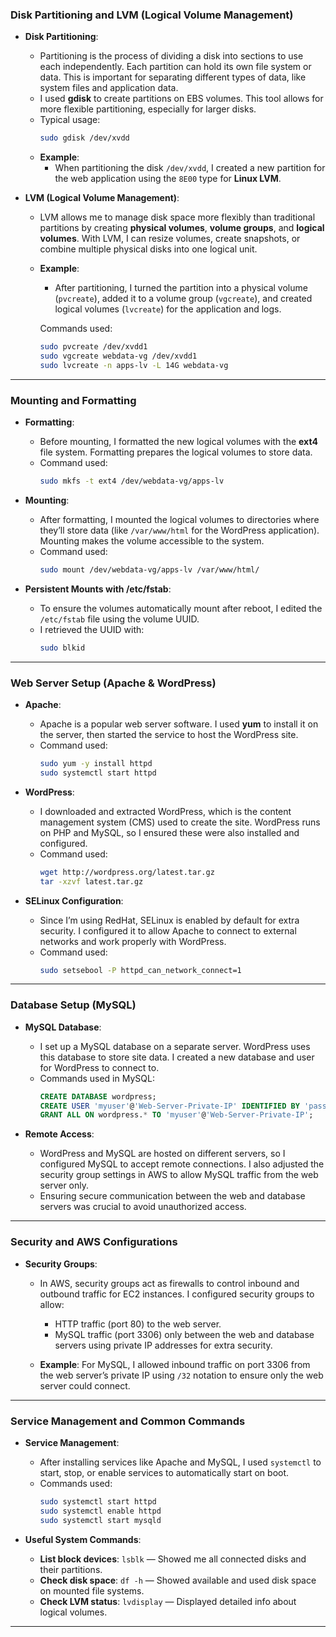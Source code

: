 ### **Disk Partitioning and LVM (Logical Volume Management)**

- **Disk Partitioning**:
  - Partitioning is the process of dividing a disk into sections to use each independently. Each partition can hold its own file system or data. This is important for separating different types of data, like system files and application data.
  - I used **gdisk** to create partitions on EBS volumes. This tool allows for more flexible partitioning, especially for larger disks.
  - Typical usage:
    ```bash
    sudo gdisk /dev/xvdd
    ```
  - **Example**:
    - When partitioning the disk `/dev/xvdd`, I created a new partition for the web application using the `8E00` type for **Linux LVM**.

- **LVM (Logical Volume Management)**:
  - LVM allows me to manage disk space more flexibly than traditional partitions by creating **physical volumes**, **volume groups**, and **logical volumes**. With LVM, I can resize volumes, create snapshots, or combine multiple physical disks into one logical unit.
  - **Example**:
    - After partitioning, I turned the partition into a physical volume (`pvcreate`), added it to a volume group (`vgcreate`), and created logical volumes (`lvcreate`) for the application and logs.

    Commands used:
    ```bash
    sudo pvcreate /dev/xvdd1
    sudo vgcreate webdata-vg /dev/xvdd1
    sudo lvcreate -n apps-lv -L 14G webdata-vg
    ```

---

### **Mounting and Formatting**

- **Formatting**:
  - Before mounting, I formatted the new logical volumes with the **ext4** file system. Formatting prepares the logical volumes to store data.
  - Command used:
    ```bash
    sudo mkfs -t ext4 /dev/webdata-vg/apps-lv
    ```

- **Mounting**:
  - After formatting, I mounted the logical volumes to directories where they’ll store data (like `/var/www/html` for the WordPress application). Mounting makes the volume accessible to the system.
  - Command used:
    ```bash
    sudo mount /dev/webdata-vg/apps-lv /var/www/html/
    ```

- **Persistent Mounts with /etc/fstab**:
  - To ensure the volumes automatically mount after reboot, I edited the `/etc/fstab` file using the volume UUID.
  - I retrieved the UUID with:
    ```bash
    sudo blkid
    ```

---

### **Web Server Setup (Apache & WordPress)**

- **Apache**:
  - Apache is a popular web server software. I used **yum** to install it on the server, then started the service to host the WordPress site.
  - Command used:
    ```bash
    sudo yum -y install httpd
    sudo systemctl start httpd
    ```

- **WordPress**:
  - I downloaded and extracted WordPress, which is the content management system (CMS) used to create the site. WordPress runs on PHP and MySQL, so I ensured these were also installed and configured.
  - Command used:
    ```bash
    wget http://wordpress.org/latest.tar.gz
    tar -xzvf latest.tar.gz
    ```

- **SELinux Configuration**:
  - Since I’m using RedHat, SELinux is enabled by default for extra security. I configured it to allow Apache to connect to external networks and work properly with WordPress.
  - Command used:
    ```bash
    sudo setsebool -P httpd_can_network_connect=1
    ```

---

### **Database Setup (MySQL)**

- **MySQL Database**:
  - I set up a MySQL database on a separate server. WordPress uses this database to store site data. I created a new database and user for WordPress to connect to.
  - Commands used in MySQL:
    ```sql
    CREATE DATABASE wordpress;
    CREATE USER 'myuser'@'Web-Server-Private-IP' IDENTIFIED BY 'password';
    GRANT ALL ON wordpress.* TO 'myuser'@'Web-Server-Private-IP';
    ```

- **Remote Access**:
  - WordPress and MySQL are hosted on different servers, so I configured MySQL to accept remote connections. I also adjusted the security group settings in AWS to allow MySQL traffic from the web server only.
  - Ensuring secure communication between the web and database servers was crucial to avoid unauthorized access.

---

### **Security and AWS Configurations**

- **Security Groups**:
  - In AWS, security groups act as firewalls to control inbound and outbound traffic for EC2 instances. I configured security groups to allow:
    - HTTP traffic (port 80) to the web server.
    - MySQL traffic (port 3306) only between the web and database servers using private IP addresses for extra security.

  - **Example**: For MySQL, I allowed inbound traffic on port 3306 from the web server’s private IP using `/32` notation to ensure only the web server could connect.

---

### **Service Management and Common Commands**

- **Service Management**:
  - After installing services like Apache and MySQL, I used `systemctl` to start, stop, or enable services to automatically start on boot.
  - Commands used:
    ```bash
    sudo systemctl start httpd
    sudo systemctl enable httpd
    sudo systemctl start mysqld
    ```

- **Useful System Commands**:
  - **List block devices**: `lsblk` — Showed me all connected disks and their partitions.
  - **Check disk space**: `df -h` — Showed available and used disk space on mounted file systems.
  - **Check LVM status**: `lvdisplay` — Displayed detailed info about logical volumes.

---

